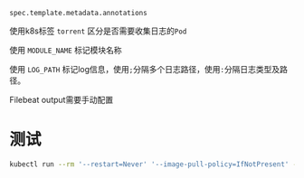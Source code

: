 `spec.template.metadata.annotations`

使用k8s标签 `torrent` 区分是否需要收集日志的`Pod`

使用 `MODULE_NAME` 标记模块名称

使用 `LOG_PATH` 标记log信息，使用`;`分隔多个日志路径，使用`:`分隔日志类型及路径。

Filebeat output需要手动配置


# 测试
```bash
kubectl run --rm '--restart=Never' '--image-pull-policy=IfNotPresent' -i -t '--image=torrent:v3' tmp-tor
```
